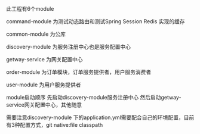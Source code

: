 此工程有6个module

command-module 为测试动态路由和测试Spring Session Redis 实现的缓存

common-module  为公库

discovery-module  为服务注册中心也是服务配置中心

getway-service 为网关配置中心

order-module   为订单模块，订单服务提供者，用户服务消费者

user-module    为用户服务提供者

module启动顺序 先启动discovery-module服务注册中心 然后启动getway-service网关配置中心，其他随意

需要注意discovery-module 下的application.yml需要配合自己的环境配置，目前有3种配置方式，git native:file classpath
